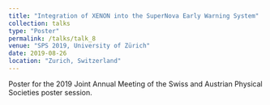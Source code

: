 ```yaml
---
title: "Integration of XENON into the SuperNova Early Warning System"
collection: talks
type: "Poster"
permalink: /talks/talk_8
venue: "SPS 2019, University of Zürich"
date: 2019-08-26
location: "Zurich, Switzerland"
---
```


Poster for the 2019 Joint Annual Meeting of the Swiss and Austrian Physical Societies poster session.
